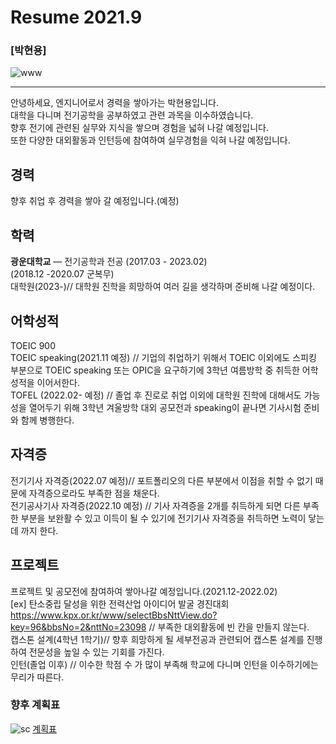 # Resume 2021.9

### [박현용]
![www](https://user-images.githubusercontent.com/91231739/134493271-793ef33f-1bff-494d-9802-821950af07bf.jpg)


---

안녕하세요, 엔지니어로서 경력을 쌓아가는 박현용입니다.<br/>
대학을 다니며 전기공학을 공부하였고 관련 과목을 이수하였습니다.
<br/>
향후 전기에 관련된 실무와 지식을 쌓으며 경험을 넓혀 나갈 예정입니다.
<br/>
또한 다양한 대외활동과 인턴등에 참여하여 실무경험을 익혀 나갈 예정입니다.

## 경력
향후 취업 후 경력을 쌓아 갈 예정입니다.(예정)

## 학력
**광운대학교** — 전기공학과 전공
  (2017.03 - 2023.02)<br/>
  (2018.12 -2020.07 군복무)<br/>
 대학원(2023-)// 대학원 진학을 희망하여 여러 길을 생각하며 준비해 나갈 예정이다.

## 어학성적
TOEIC 900<br/>
TOEIC speaking(2021.11 예정) // 기업의 취업하기 위해서 TOEIC 이외에도 스피킹 부분으로 TOEIC speaking 또는 OPIC을 요구하기에 3학년 여름방학 중 취득한 어학성적을 이어서한다.<br/>
TOFEL (2022.02- 예정) // 졸업 후 진로로 취업 이외에 대학원 진학에 대해서도 가능성을 열어두기 위해 3학년 겨울방학 대외 공모전과 speaking이 끝나면 기사시험 준비와 함께 병행한다.<br/>

## 자격증
전기기사 자격증(2022.07 예정)// 포트폴리오의 다른 부분에서 이점을 취할 수 없기 때문에 자격증으로라도 부족한 점을 채운다.<br/> 
전기공사기사 자격증(2022.10 예정) // 기사 자격증을 2개를 취득하게 되면 다른 부족한 부분을 보완활 수 있고 이득이 될 수 있기에 전기기사 자격증을 취득하면 노력이 닿는데 까지 한다.<br/>

## 프로젝트
프로젝트 및 공모전에 참여하여 쌓아나갈 예정입니다.(2021.12-2022.02)<br/>
[ex]
탄소중립 달성을 위한 전력산업 아이디어 발굴 경진대회 https://www.kpx.or.kr/www/selectBbsNttView.do?key=96&bbsNo=2&nttNo=23098 // 부족한 대외활동에 빈 칸을 만들지 않는다.<br/>
캡스톤 설계(4학년 1학기)// 향후 희망하게 될 세부전공과 관련되어 캡스톤 설계를 진행하여 전문성을 높일 수 있는 기회를 가진다.<br/>
인턴(졸업 이후) // 이수한 학점 수 가 많이 부족해 학교에 다니며 인턴을 이수하기에는 무리가 따른다.

### 향후 계획표
![sc](https://user-images.githubusercontent.com/91231739/134494722-58badf92-38a1-4703-a234-73637b5315f2.jpg)
[계획표](https://trello.com/b/lDZi8qNq/test)
